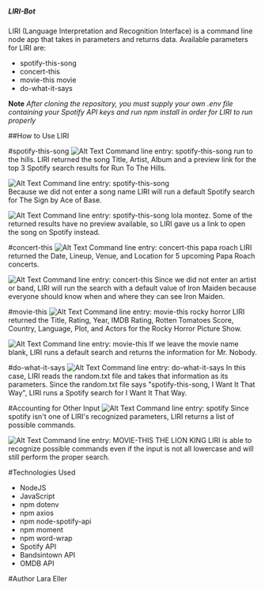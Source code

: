 ##### LIRI-Bot
LIRI (Language Interpretation and Recognition Interface) is a command line node app that takes in parameters and returns data.
Available parameters for LIRI are:
- spotify-this-song 
- concert-this 
- movie-this movie
- do-what-it-says

**Note** *After cloning the repository, you must supply your own .env file containing your Spotify API keys and run npm install in order for LIRI to run properly*

##How to Use LIRI

#spotify-this-song
![Alt Text](./images/songsearch.png)
Command line entry: spotify-this-song run to the hills.
LIRI returned the song Title, Artist, Album and a preview link for the top 3 Spotify search results for Run To The Hills.

![Alt Text](./images/songblank.png)
Command line entry: spotify-this-song  
Because we did not enter a song name LIRI will run a default Spotify search for The Sign by Ace of Base.

![Alt Text](./images/songnopreview.png)
Command line entry: spotify-this-song lola montez.
Some of the returned results have no preview available, so LIRI gave us a link to open the song on Spotify instead.

#concert-this
![Alt Text](./images/concertsearch.png)
Command line entry: concert-this papa roach
LIRI returned the Date, Lineup, Venue, and Location for 5 upcoming Papa Roach concerts.

![Alt Text](./images/concertblank.png)
Command line entry: concert-this
Since we did not enter an artist or band, LIRI will run the search with a default value of Iron Maiden because everyone should know when and where they can see Iron Maiden.

#movie-this
![Alt Text](./images/moviesearch.png)
Command line entry: movie-this rocky horror
LIRI returned the Title, Rating, Year, IMDB Rating, Rotten Tomatoes Score, Country, Language, Plot, and Actors for the Rocky Horror Picture Show.

![Alt Text](./images/movieblank.png)
Command line entry: movie-this
If we leave the movie name blank, LIRI runs a default search and returns the information for Mr. Nobody.

#do-what-it-says
![Alt Text](./images/dowhat.png)
Command line entry: do-what-it-says
In this case, LIRI reads the random.txt file and takes that information as its parameters. Since the random.txt file says "spotify-this-song, I Want It That Way", LIRI runs a Spotify search for I Want It That Way.

#Accounting for Other Input
![Alt Text](./images/nocommand.png)
Command line entry: spotify
Since spotify isn't one of LIRI's recognized parameters, LIRI returns a list of possible commands.

![Alt Text](./images/caps.png)
Command line entry: MOVIE-THIS THE LION KING
LIRI is able to recognize possible commands even if the input is not all lowercase and will still perform the proper search.

#Technologies Used
- NodeJS
- JavaScript
- npm dotenv
- npm axios
- npm node-spotify-api
- npm moment
- npm word-wrap
- Spotify API
- Bandsintown API
- OMDB API

#Author 
Lara Eller
